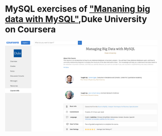 # MySQL exercises of [ "Mananing big data with MySQL"](https://www.coursera.org/learn/analytics-mysql/home/info),Duke University on Coursera
![](mysql.png)

